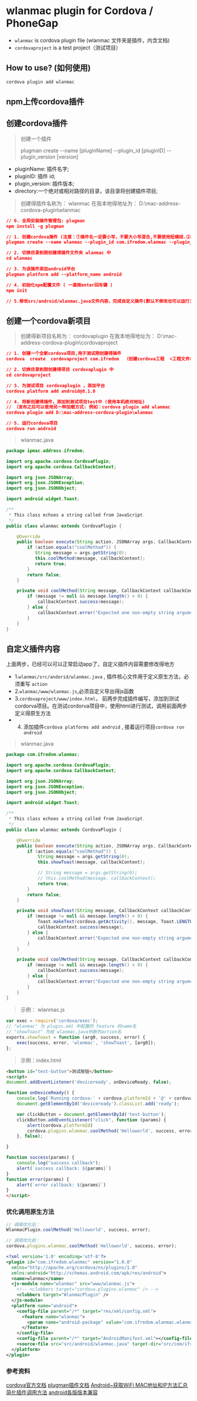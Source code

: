 # wlanmac plugin for Cordova / PhoneGap

- `wlanmac` is cordova plugin file (wlanmac 文件夹是插件，内含文档)
- `cordovaproject` is a test project（测试项目）

## How to use? (如何使用)

```js
cordova plugin add wlanmac
```

## npm上传cordova插件

## 创建cordova插件

> 创建一个插件
>
> plugman create --name [pluginName] --plugin_id [pluginID] --plugin_version [version]

- pluginName: 插件名字;
- pluginID: 插件 id;
- plugin_version: 插件版本;
- directory:一个绝对或相对路径的目录，该目录将创建插件项目;

> 创建得插件名称为： wlanmac
> 在我本地得地址为： D:\mac-address-cordova-plugin\wlanmac

```json
// 0. 全局安装插件管理包: plugman
npm install -g plugman

// 1. 创建cordova插件 (注意：①插件名一定要小写，不要大小写混合,不要使用短横线.②插件id与包名要相互对应)
plugman create --name wlanmac --plugin_id com.ifredom.wlanmac --plugin_version 1.0.0

// 2. 切换目录到刚创建得插件文件夹 wlanmac 中
cd wlanmac

// 3. 为该插件添加android平台
plugman platform add --platform_name android

// 4. 初始化npm配置文件 ( 一直按enter回车键 )
npm init

// 5.修改src/android/wlanmac.java文件内容，完成自定义插件(默认不修改也可以运行)
```

## 创建一个cordova新项目

> 创建得新项目名称为： cordovaplugin
> 在我本地得地址为： D:\mac-address-cordova-plugin\cordovaproject

```json
// 1. 创建一个全新cordova项目,用于测试刚创建得插件
cordova  create  cordovaproject com.ifredom  （创建cordova工程  <工程文件名> <包名>）

// 2. 切换目录到刚创建得项目 cordovaplugin 中
cd cordovaproject

// 3. 为测试项目 cordovaplugin ，添加平台
cordova platform add android@8.1.0

// 4. 将新创建得插件，添加到测试项目test中 (使用本机绝对地址)
// （发布之后可以使用另一种加载方式: 例如：cordova plugin add wlanmac
cordova plugin add D:\mac-address-cordova-plugin\wlanmac

// 5. 运行cordova项目
cordova run android
```

> wlanmac.java

```java
package ipmac.address.ifredom;

import org.apache.cordova.CordovaPlugin;
import org.apache.cordova.CallbackContext;

import org.json.JSONArray;
import org.json.JSONException;
import org.json.JSONObject;

import android.widget.Toast;

/**
 * This class echoes a string called from JavaScript.
 */
public class wlanmac extends CordovaPlugin {

    @Override
    public boolean execute(String action, JSONArray args, CallbackContext callbackContext) throws JSONException {
        if (action.equals("coolMethod")) {
           String message = args.getString(0);
           this.coolMethod(message, callbackContext);
           return true;
        }
        return false;
    }

    private void coolMethod(String message, CallbackContext callbackContext) {
        if (message != null && message.length() > 0) {
            callbackContext.success(message);
        } else {
            callbackContext.error("Expected one non-empty string argument.");
        }
    }
}

```

## 自定义插件内容

上面两步，已经可以可以正常启动app了，自定义插件内容需要修改得地方

- 1.`wlanmac/src/andorid/wlanmac.java` , 插件核心文件用于定义原生方法，必须重写 `action`
- 2.`wlanmac/www/wlanmac.js`,必须自定义导出得js函数
- 3.`cordovaproject/www/index.html`， 前两步完成插件编写，添加到测试cordorva项目。在测试cordorva项目中，使用html进行测试，调用前面两步定义得原生方法
- 4. 添加插件`cordova platforms add android` , 接着运行项目`cordova run android`

> wlanmac.java

```java
package com.ifredom.wlanmac;

import org.apache.cordova.CordovaPlugin;
import org.apache.cordova.CallbackContext;

import org.json.JSONArray;
import org.json.JSONException;
import org.json.JSONObject;

import android.widget.Toast;

/**
 * This class echoes a string called from JavaScript.
 */
public class wlanmac extends CordovaPlugin {

    @Override
    public boolean execute(String action, JSONArray args, CallbackContext callbackContext) throws JSONException {
        if (action.equals("coolMethod")) {
            String message = args.getString(0);
            this.showToast(message, callbackContext);

            // String message = args.getString(0);
            // this.coolMethod(message, callbackContext);
            return true;
        }
        return false;
    }

    private void showToast(String message, CallbackContext callbackContext) {
        if (message != null && message.length() > 0) {
            Toast.makeText(cordova.getActivity(), message, Toast.LENGTH_SHORT).show();
            callbackContext.success(message);
        } else {
            callbackContext.error("Expected one non-empty string argument.");
        }
    }

    private void coolMethod(String message, CallbackContext callbackContext) {
        if (message != null && message.length() > 0) {
            callbackContext.success(message);
        } else {
            callbackContext.error("Expected one non-empty string argument.");
        }
    }
}

```

> 示例： wlanmac.js

```js
var exec = require('cordova/exec');
// "wlanmac" 为 plugin.xml 中配置的 feature 的name名
// "showToast" 为给 wlanmac.java判断的action名
exports.showToast = function (arg0, success, error) {
    exec(success, error, 'wlanmac', 'showToast', [arg0]);
};
```

> 示例：index.html

```html
<button id="test-button">测试按钮</button>
<script>  
document.addEventListener('deviceready', onDeviceReady, false);

function onDeviceReady() {
    console.log('Running cordova-' + cordova.platformId + '@' + cordova.version);
    document.getElementById('deviceready').classList.add('ready');

    var clickButton = document.getElementById('test-button');
    clickButton.addEventListener("click", function (params) {
        alert(cordova.platformId)
        cordova.plugins.wlanmac.coolMethod('Helloworld', success, error);
    }, false);

}

function success(params) {
    console.log("success callback");
    alert(`success callback: ${params}`)
}
function error(params) {
    alert(`error callback: ${params}`)
}
</script>

```

### 优化调用原生方法

```js
// 调用优化后：
WlanmacPlugin.coolMethod('Helloworld', success, error);

// 调用优化前：
cordova.plugins.wlanmac.coolMethod('Helloworld', success, error);
```

```xml
<?xml version='1.0' encoding='utf-8'?>
<plugin id="com.ifredom.wlanmac" version="1.0.0"
  xmlns="http://apache.org/cordova/ns/plugins/1.0"
  xmlns:android="http://schemas.android.com/apk/res/android">
  <name>wlanmac</name>
  <js-module name="wlanmac" src="www/wlanmac.js">
    <!-- <clobbers target="cordova.plugins.wlanmac" /> -->
    <clobbers target="WlanmacPlugin" />
  </js-module>
  <platform name="android">
    <config-file parent="/*" target="res/xml/config.xml">
      <feature name="wlanmac">
        <param name="android-package" value="com.ifredom.wlanmac.wlanmac" />
      </feature>
    </config-file>
    <config-file parent="/*" target="AndroidManifest.xml"></config-file>
    <source-file src="src/android/wlanmac.java" target-dir="src/com/ifredom/wlanmac/wlanmac" />
  </platform>
</plugin>
```

### 参考资料

[cordova官方文档](https://cordova.apache.org/docs/en/10.x/guide/cli/index.html)
[plugman插件文档](https://cordova.apache.org/docs/en/latest/plugin_ref/plugman.html)
[Android~获取WiFi MAC地址和IP方法汇总](https://blog.csdn.net/Bluechalk/article/details/87877008)
[简化插件调用方法](<https://www.cnblogs.com/VoiceOfDreams/p/11073447.html>)
[android各版版本兼容](<https://www.jianshu.com/p/16d4ff4c4cbe>)

